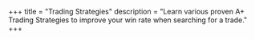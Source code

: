+++
title = "Trading Strategies"
description = "Learn various proven A+ Trading Strategies to improve your win rate when searching for a trade."
+++
